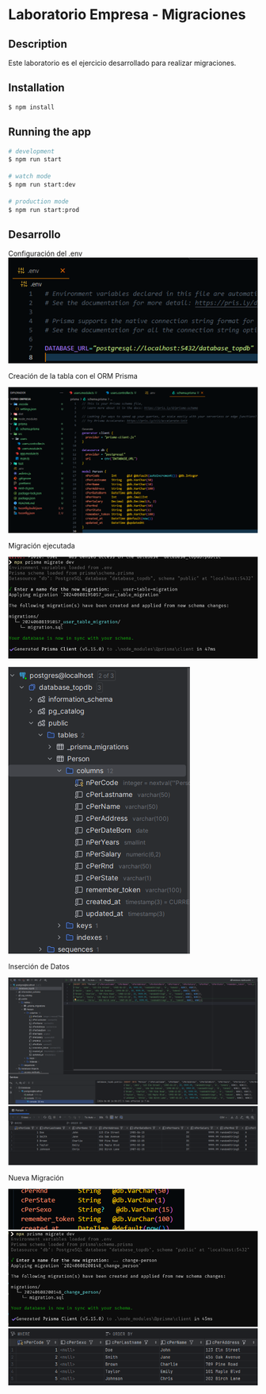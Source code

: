# Laboratorio Empresa - Migraciones

## Description

Este laboratorio es el ejercicio desarrollado para realizar migraciones.

## Installation

```bash
$ npm install
```

## Running the app

```bash
# development
$ npm run start

# watch mode
$ npm run start:dev

# production mode
$ npm run start:prod
```

## Desarrollo

Configuración del .env
![env](/assets/imageenv.png)

Creación de la tabla con el ORM Prisma

![Uso del Orm para la BD](/assets/image.png)

Migración ejecutada

![comando migracion](/assets/migracion.png)

![base de datos](/assets/bd.png)

Inserción de Datos

![insercion](/assets/insercion.png)
![tabla](/assets/tabla.png)

Nueva Migración

![change](/assets/change.png)
![change text](/assets/change-person.png)
![null](/assets/null.png)
